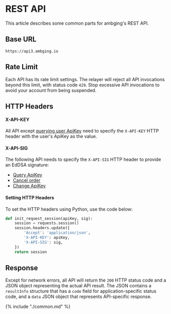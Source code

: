 

# REST API

This article describes some common parts for ambging's REST API.

## Base URL

```
https://api3.ambging.io
```

## Rate Limit

Each API has its rate limit settings. The relayer will reject all API invocations beyond this limit, with status code `429`. Stop excessive API invocations to avoid your account from being suspended.

## HTTP Headers


#### X-API-KEY
All API except [querying user ApiKey](./dex_apis/getApiKey.md) need to specify the `X-API-KEY` HTTP header with the user's ApiKey as the value.

#### X-API-SIG

The following API needs to specify the `X-API-SIG` HTTP header to provide an EdDSA signature:

- [Query ApiKey](./dex_apis/getApiKey.md)
- [Cancel order](./dex_apis/cancelOrder.md)
- [Change ApiKey](./dex_apis/applyApiKey.md)

#### Setting HTTP Headers
To set the HTTP headers using Python, use the code below:

```python
def init_request_session(apiKey, sig):
    session = requests.session()
    session.headers.update({
    	'Accept': 'application/json',
		'X-API-KEY': apiKey,
		'X-API-SIG': sig,
	})
    return session
```

## Response

Except for network errors, all API will return the `200` HTTP status code and a JSON object representing the actual API result. The JSON  contains a `resultInfo` structure that has a `code` field for application-specific status code, and a `data` JSON object that represents API-specific response.

{% include "./common.md" %}
